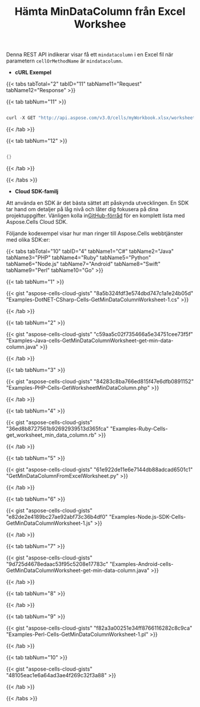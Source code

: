 ﻿---
title: Hämta MinDataColumn från Excel Workshee
type: docs
url: /sv/get-mindatacolumn-from-excel-worksheet/
weight: 110
kwords: Excel, Office Cloud, REST API, Spreadsheet, PDF, CSV, Json, Markdwon, Hämta MinDataColumn från Excel Arbetsblad
---
Denna REST API indikerar visar få ett `mindatacolumn` i en Excel fil när parametern `cellOrMethodName` är `mindatacolumn`.

- **cURL Exempel**


{{< tabs tabTotal="2" tabID="11" tabName11="Request" tabName12="Response" >}}

{{< tab tabNum="11" >}}

```java

curl -X GET "http://api.aspose.com/v3.0/cells/myWorkbook.xlsx/worksheets/Sheet1/cells/mindatacolumn" -H "Content-Type: application/json" -H "Accept: application/json" 

```

{{< /tab >}}

{{< tab tabNum="12" >}}

```java

{}

```

{{< /tab >}}

{{< /tabs >}}

- **Cloud SDK-familj**

 Att använda en SDK är det bästa sättet att påskynda utvecklingen. En SDK tar hand om detaljer på låg nivå och låter dig fokusera på dina projektuppgifter. Vänligen kolla in[GitHub-förråd](https://github.com/aspose-cells-cloud) för en komplett lista med Aspose.Cells Cloud SDK.

Följande kodexempel visar hur man ringer till Aspose.Cells webbtjänster med olika SDK:er:



{{< tabs tabTotal="10" tabID="4" tabName1="C#" tabName2="Java" tabName3="PHP" tabName4="Ruby" tabName5="Python" tabName6="Node.js" tabName7="Android" tabName8="Swift" tabName9="Perl" tabName10="Go" >}}

{{< tab tabNum="1" >}}

{{< gist "aspose-cells-cloud-gists" "8a5b324fdf3e574dbd747c1a1e24b05d" "Examples-DotNET-CSharp-Cells-GetMinDataColumnWorksheet-1.cs" >}}

{{< /tab >}}

{{< tab tabNum="2" >}}

{{< gist "aspose-cells-cloud-gists" "c59aa5c02f735466a5e34751cee73f5f" "Examples-Java-cells-GetMinDataColumnWorksheet-get-min-data-column.java" >}}

{{< /tab >}}

{{< tab tabNum="3" >}}

{{< gist "aspose-cells-cloud-gists" "84283c8ba766ed815f47e6dfb0891152" "Examples-PHP-Cells-GetWorksheetMinDataColumn.php" >}}

{{< /tab >}}

{{< tab tabNum="4" >}}

{{< gist "aspose-cells-cloud-gists" "36ed8b8727561b92692939513d365fca" "Examples-Ruby-Cells-get_worksheet_min_data_column.rb" >}}

{{< /tab >}}

{{< tab tabNum="5" >}}

{{< gist "aspose-cells-cloud-gists" "61e922de11e6e7144db88adcad6501c1" "GetMinDataColumnFromExcelWorksheet.py" >}}

{{< /tab >}}

{{< tab tabNum="6" >}}

{{< gist "aspose-cells-cloud-gists" "e82de2e4189bc27ae92abf73c36b4df0" "Examples-Node.js-SDK-Cells-GetMinDataColumnWorksheet-1.js" >}}

{{< /tab >}}

{{< tab tabNum="7" >}}

{{< gist "aspose-cells-cloud-gists" "9d725d4678edaac53f95c5208e17783c" "Examples-Android-cells-GetMinDataColumnWorksheet-get-min-data-column.java" >}}

{{< /tab >}}

{{< tab tabNum="8" >}}

{{< /tab >}}

{{< tab tabNum="9" >}}

{{< gist "aspose-cells-cloud-gists" "f82a3a00251e34ff8766116282c8c9ca" "Examples-Perl-Cells-GetMinDataColumnWorksheet-1.pl" >}}

{{< /tab >}}

{{< tab tabNum="10" >}}

{{< gist "aspose-cells-cloud-gists" "48105eac1e6a64ad3ae4f269c32f3a88" >}}

{{< /tab >}}

{{< /tabs >}}
